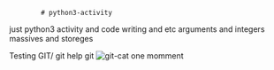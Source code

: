             # python3-activity
  just python3 activity and code writing and etc
   arguments and integers
   massives and storeges

   Testing GIT/
git help git
![git-cat one momment](https://github.com/user-attachments/assets/e26bb342-af82-4693-ba9d-278d09233db2)
